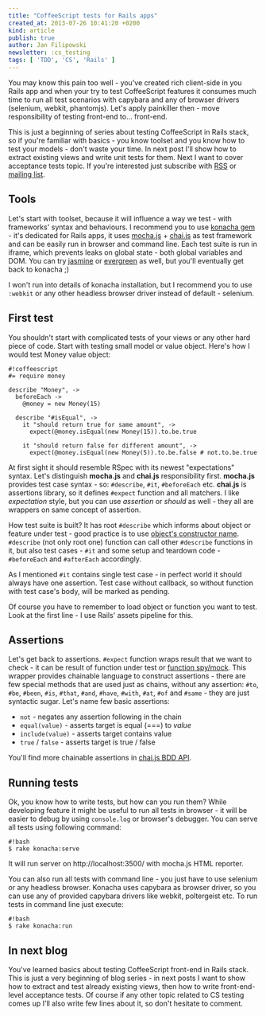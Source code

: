 ```yaml
---
title: "CoffeeScript tests for Rails apps"
created_at: 2013-07-26 10:41:20 +0200
kind: article
publish: true
author: Jan Filipowski
newsletter: :cs_testing
tags: [ 'TDD', 'CS', 'Rails' ]
---
```


You may know this pain too well - you've created rich client-side in you Rails app and when your try to test CoffeeScript features it consumes much time to run all test scenarios with capybara and any of browser drivers (selenium, webkit, phantomjs). Let's apply painkiller then - move responsibility of testing front-end to... front-end.

<!-- more -->

This is just a beginning of series about testing CoffeeScript in Rails stack, so if you're familiar with basics - you know toolset and you know how to test your models - don't waste your time. In next post I'll show how to extract existing views and write unit tests for them. Next I want to cover acceptance tests topic. If you're interested just subscribe with [RSS](http://feeds.feedburner.com/arkency.xml) or [mailing list](#newsletter-form).

## Tools

Let's start with toolset, because it will influence a way we test - with frameworks' syntax and behaviours. I recommend you to use [konacha gem](https://github.com/jfirebaugh/konacha) - it's dedicated for Rails apps, it uses [mocha.js](http://visionmedia.github.io/mocha/) + [chai.js](http://chaijs.com/) as test framework and can be easily run in browser and command line. Each test suite is run in iframe, which prevents leaks on global state - both global variables and DOM. You can try [jasmine](https://github.com/pivotal/jasmine-gem) or [evergreen](https://github.com/jnicklas/evergreen) as well, but you'll eventually get back to konacha ;)

I won't run into details of konacha installation, but I recommend you to use ```:webkit``` or any other headless browser driver instead of default - selenium.

## First test

You shouldn't start with complicated tests of your views or any other hard piece of code. Start with testing small model or value object. Here's how I would test Money value object:

```
#!coffeescript
#= require money

describe "Money", ->
  beforeEach ->
    @money = new Money(15)

  describe "#isEqual", ->
    it "should return true for same amount", ->
      expect(@money.isEqual(new Money(15)).to.be.true

    it "should return false for different amount", ->
      expect(@money.isEqual(new Money(5)).to.be.false # not.to.be.true
```

At first sight it should resemble RSpec with its newest "expectations" syntax. Let's distinguish **mocha.js** and **chai.js** responsibility first. **mocha.js** provides test case syntax - so: ```#describe```, ```#it```, ```#beforeEach``` etc. **chai.js** is assertions library, so it defines ```#expect``` function and all matchers. I like *expectation* style, but you can use *assertion* or *should* as well - they all are wrappers on same concept of assertion.

How test suite is built? It has root ```#describe``` which informs about object or feature under test - good practice is to use [object's constructor name](http://blog.arkency.com/2012/10/javascript-objects-philosophy/). ```#describe``` (not only root one) function can call other ```#describe``` functions in it, but also test cases - ```#it``` and some setup and teardown code - ```#beforeEach``` and ```#afterEach``` accordingly.

As I mentioned ```#it``` contains single test case - in perfect world it should always have one assertion. Test case without callback, so without function with test case's body, will be marked as pending.

Of course you have to remember to load object or function you want to test. Look at the first line - I use Rails' assets pipeline for this.

## Assertions

Let's get back to assertions. ```#expect``` function wraps result that we want to check - it can be result of function under test or [function spy/mock](http://sinonjs.org/). This wrapper provides chainable language to construct assertions - there are few special methods that are used just as chains, without any assertion: ```#to```, ```#be```, ```#been```, ```#is```, ```#that```, ```#and```, ```#have```, ```#with```, ```#at```, ```#of``` and ```#same``` - they are just syntactic sugar. Let's name few basic assertions:

* ```not``` - negates any assertion following in the chain
* ```equal(value)``` - asserts target is equal (===) to *value*
* ```include(value)``` - asserts target contains value
* ```true``` / ```false``` - asserts target is true / false

 You'll find more chainable assertions in [chai.js BDD API](http://chaijs.com/api/bdd/).

## Running tests

Ok, you know how to write tests, but how can you run them? While developing feature it might be useful to run all tests in browser - it will be easier to debug by using ```console.log``` or browser's debugger. You can serve all tests using following command:

```
#!bash
$ rake konacha:serve
```

It will run server on http://localhost:3500/ with mocha.js HTML reporter.

You can also run all tests with command line - you just have to use selenium or any headless browser. Konacha uses capybara as browser driver, so you can use any of provided capybara drivers like webkit, poltergeist etc. To run tests in command line just execute:

```
#!bash
$ rake konacha:run
```

## In next blog

You've learned basics about testing CoffeeScript front-end in Rails stack. This is just a very beginning of blog series - in next posts I want to show how to extract and test already existing views, then how to write front-end-level acceptance tests. Of course if any other topic related to CS testing comes up I'll also write few lines about it, so don't hesitate to comment.

